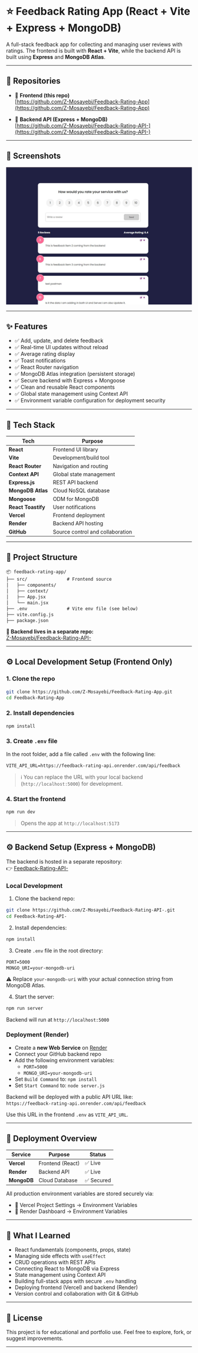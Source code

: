 # ⭐ Feedback Rating App (React + Vite + Express + MongoDB)

A full-stack feedback app for collecting and managing user reviews with ratings. The frontend is built with **React + Vite**, while the backend API is built using **Express** and **MongoDB Atlas**.

---




## 🔁 Repositories

- 🔹 **Frontend (this repo)**  
  [https://github.com/Z-Mosayebi/Feedback-Rating-App](https://github.com/Z-Mosayebi/Feedback-Rating-App)

- 🔹 **Backend API (Express + MongoDB)**  
  [https://github.com/Z-Mosayebi/Feedback-Rating-API-](https://github.com/Z-Mosayebi/Feedback-Rating-API-)

---

## 📸 Screenshots

![App Preview](./src/components/assets/screenshots.JPG)

---

## ✨ Features

- ✅ Add, update, and delete feedback
- ✅ Real-time UI updates without reload
- ✅ Average rating display
- ✅ Toast notifications
- ✅ React Router navigation
- ✅ MongoDB Atlas integration (persistent storage)
- ✅ Secure backend with Express + Mongoose
- ✅ Clean and reusable React components
- ✅ Global state management using Context API
- ✅ Environment variable configuration for deployment security

---

## 🧱 Tech Stack

| Tech               | Purpose                                   |
| ------------------ | ----------------------------------------- |
| **React**          | Frontend UI library                       |
| **Vite**           | Development/build tool                    |
| **React Router**   | Navigation and routing                    |
| **Context API**    | Global state management                   |
| **Express.js**     | REST API backend                          |
| **MongoDB Atlas**  | Cloud NoSQL database                      |
| **Mongoose**       | ODM for MongoDB                           |
| **React Toastify** | User notifications                        |
| **Vercel**         | Frontend deployment                       |
| **Render**         | Backend API hosting                       |
| **GitHub**         | Source control and collaboration          |

---

## 📁 Project Structure

```
📦 feedback-rating-app/
├── src/               # Frontend source
│   ├── components/
│   ├── context/
│   ├── App.jsx
│   └── main.jsx
├── .env               # Vite env file (see below)
├── vite.config.js
├── package.json
```

**🔧 Backend lives in a separate repo:**  
[Z-Mosayebi/Feedback-Rating-API-](https://github.com/Z-Mosayebi/Feedback-Rating-API-)

---

## ⚙️ Local Development Setup (Frontend Only)

### 1. Clone the repo

```bash
git clone https://github.com/Z-Mosayebi/Feedback-Rating-App.git
cd Feedback-Rating-App
```

### 2. Install dependencies

```bash
npm install
```

### 3. Create `.env` file

In the root folder, add a file called `.env` with the following line:

```env
VITE_API_URL=https://feedback-rating-api.onrender.com/api/feedback
```

> ℹ️ You can replace the URL with your local backend (`http://localhost:5000`) for development.

### 4. Start the frontend

```bash
npm run dev
```

> Opens the app at `http://localhost:5173`

---

## ⚙️ Backend Setup (Express + MongoDB)

The backend is hosted in a separate repository:  
👉 [Feedback-Rating-API-](https://github.com/Z-Mosayebi/Feedback-Rating-API-)

### Local Development

1. Clone the backend repo:

```bash
git clone https://github.com/Z-Mosayebi/Feedback-Rating-API-.git
cd Feedback-Rating-API-
```

2. Install dependencies:

```bash
npm install
```

3. Create `.env` file in the root directory:

```env
PORT=5000
MONGO_URI=your-mongodb-uri
```

⚠️ Replace `your-mongodb-uri` with your actual connection string from MongoDB Atlas.

4. Start the server:

```bash
npm run server
```

Backend will run at `http://localhost:5000`

### Deployment (Render)

- Create a **new Web Service** on [Render](https://render.com)
- Connect your GitHub backend repo
- Add the following environment variables:
  - `PORT=5000`
  - `MONGO_URI=your-mongodb-uri`
- Set `Build Command` to: `npm install`
- Set `Start Command` to: `node server.js`

Backend will be deployed with a public API URL like:  
`https://feedback-rating-api.onrender.com/api/feedback`

Use this URL in the frontend `.env` as `VITE_API_URL`.

---

## 🚀 Deployment Overview

| Service     | Purpose           | Status     |
|------------|-------------------|------------|
| **Vercel** | Frontend (React)  | ✅ Live     |
| **Render** | Backend API       | ✅ Live     |
| **MongoDB**| Cloud Database    | ✅ Secured |

All production environment variables are stored securely via:
- 🔐 Vercel Project Settings → Environment Variables
- 🔐 Render Dashboard → Environment Variables

---

## 📘 What I Learned

- React fundamentals (components, props, state)
- Managing side effects with `useEffect`
- CRUD operations with REST APIs
- Connecting React to MongoDB via Express
- State management using Context API
- Building full-stack apps with secure `.env` handling
- Deploying frontend (Vercel) and backend (Render)
- Version control and collaboration with Git & GitHub

---

## 📎 License

This project is for educational and portfolio use. Feel free to explore, fork, or suggest improvements.

---